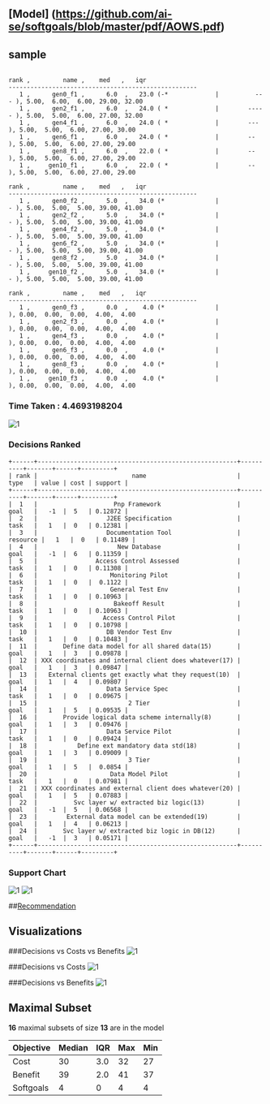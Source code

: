 ## [Model] (https://github.com/ai-se/softgoals/blob/master/pdf/AOWS.pdf)

## sample
```

rank ,         name ,    med   ,   iqr 
----------------------------------------------------
   1 ,      gen0_f1 ,      6.0  ,   23.0 (-*             |          --- ), 5.00,  6.00,  6.00, 29.00, 32.00
   1 ,      gen2_f1 ,      6.0  ,   24.0 ( *             |        ----- ), 5.00,  5.00,  6.00, 27.00, 32.00
   1 ,      gen4_f1 ,      6.0  ,   24.0 ( *             |        ---   ), 5.00,  5.00,  6.00, 27.00, 30.00
   1 ,      gen6_f1 ,      6.0  ,   24.0 ( *             |        --    ), 5.00,  5.00,  6.00, 27.00, 29.00
   1 ,      gen8_f1 ,      6.0  ,   22.0 ( *             |        --    ), 5.00,  5.00,  6.00, 27.00, 29.00
   1 ,     gen10_f1 ,      6.0  ,   22.0 ( *             |        --    ), 5.00,  5.00,  6.00, 27.00, 29.00

rank ,         name ,    med   ,   iqr 
----------------------------------------------------
   1 ,      gen0_f2 ,      5.0  ,   34.0 (*              |            - ), 5.00,  5.00,  5.00, 39.00, 41.00
   1 ,      gen2_f2 ,      5.0  ,   34.0 (*              |            - ), 5.00,  5.00,  5.00, 39.00, 41.00
   1 ,      gen4_f2 ,      5.0  ,   34.0 (*              |            - ), 5.00,  5.00,  5.00, 39.00, 41.00
   1 ,      gen6_f2 ,      5.0  ,   34.0 (*              |            - ), 5.00,  5.00,  5.00, 39.00, 41.00
   1 ,      gen8_f2 ,      5.0  ,   34.0 (*              |            - ), 5.00,  5.00,  5.00, 39.00, 41.00
   1 ,     gen10_f2 ,      5.0  ,   34.0 (*              |            - ), 5.00,  5.00,  5.00, 39.00, 41.00

rank ,         name ,    med   ,   iqr 
----------------------------------------------------
   1 ,      gen0_f3 ,      0.0  ,    4.0 (*              |              ), 0.00,  0.00,  0.00,  4.00,  4.00
   1 ,      gen2_f3 ,      0.0  ,    4.0 (*              |              ), 0.00,  0.00,  0.00,  4.00,  4.00
   1 ,      gen4_f3 ,      0.0  ,    4.0 (*              |              ), 0.00,  0.00,  0.00,  4.00,  4.00
   1 ,      gen6_f3 ,      0.0  ,    4.0 (*              |              ), 0.00,  0.00,  0.00,  4.00,  4.00
   1 ,      gen8_f3 ,      0.0  ,    4.0 (*              |              ), 0.00,  0.00,  0.00,  4.00,  4.00
   1 ,     gen10_f3 ,      0.0  ,    4.0 (*              |              ), 0.00,  0.00,  0.00,  4.00,  4.00
```

### Time Taken : 4.4693198204
![1](../../../src/img/star1_induced/sample.png)

### Decisions Ranked
```
+------+-------------------------------------------------------+----------+-------+------+---------+
| rank |                          name                         |   type   | value | cost | support |
+------+-------------------------------------------------------+----------+-------+------+---------+
|  1   |                     Pnp Framework                     |   goal   |   -1  |  5   | 0.12872 |
|  2   |                   J2EE Specification                  |   task   |   1   |  0   | 0.12381 |
|  3   |                   Documentation Tool                  | resource |   1   |  0   | 0.11489 |
|  4   |                      New Database                     |   goal   |   -1  |  6   | 0.11359 |
|  5   |                Access Control Assessed                |   task   |   1   |  0   | 0.11308 |
|  6   |                    Monitoring Pilot                   |   task   |   1   |  0   |  0.1122 |
|  7   |                    General Test Env                   |   task   |   1   |  0   | 0.10963 |
|  8   |                     Bakeoff Result                    |   task   |   1   |  0   | 0.10963 |
|  9   |                  Access Control Pilot                 |   task   |   1   |  0   | 0.10798 |
|  10  |                   DB Vendor Test Env                  |   task   |   1   |  0   | 0.10483 |
|  11  |       Define data model for all shared data(15)       |   goal   |   1   |  3   | 0.09878 |
|  12  | XXX coordinates and internal client does whatever(17) |   goal   |   1   |  3   | 0.09847 |
|  13  |   External clients get exactly what they request(10)  |   goal   |   1   |  4   | 0.09807 |
|  14  |                   Data Service Spec                   |   task   |   1   |  0   | 0.09675 |
|  15  |                         2 Tier                        |   goal   |   1   |  5   | 0.09535 |
|  16  |       Provide logical data scheme internally(8)       |   goal   |   1   |  3   | 0.09476 |
|  17  |                   Data Service Pilot                  |   task   |   1   |  0   | 0.09424 |
|  18  |           Define ext mandatory data std(18)           |   goal   |   1   |  3   | 0.09009 |
|  19  |                         3 Tier                        |   goal   |   1   |  5   |  0.0854 |
|  20  |                    Data Model Pilot                   |   task   |   1   |  0   | 0.07981 |
|  21  | XXX coordinates and external client does whatever(20) |   goal   |   1   |  5   | 0.07883 |
|  22  |          Svc layer w/ extracted biz logic(13)         |   goal   |   -1  |  5   | 0.06568 |
|  23  |        External data model can be extended(19)        |   goal   |   1   |  4   | 0.06213 |
|  24  |       Svc layer w/ extracted biz logic in DB(12)      |   goal   |   -1  |  3   | 0.05171 |
+------+-------------------------------------------------------+----------+-------+------+---------+
```

### Support Chart
![1](../../../src/img/star1_induced/sample_support.png)
![1](../../../src/img/star1_induced/sample_tree.png)

##[Recommendation](../../../src/img/star1_induced/sample_choices.png)

## Visualizations
###Decisions vs Costs vs Benefits
![1](../../../src/img/ahp_support_chart/sample_3d.png)

###Decisions vs Costs
![1](../../../src/img/ahp_support_chart/sample_costs.png)

###Decisions vs Benefits
![1](../../../src/img/ahp_support_chart/sample_benefits.png)

## Maximal Subset
**16** maximal subsets of size **13** are in the model

| Objective | Median | IQR | Max | Min |
|-----------|--------|-----|-----|-----|
| Cost | 30 | 3.0 | 32 | 27 |
| Benefit | 39 | 2.0 | 41 | 37 |
| Softgoals | 4 | 0 | 4 | 4 |

